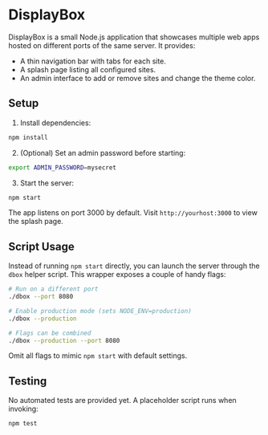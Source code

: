 # DisplayBox

DisplayBox is a small Node.js application that showcases multiple web apps hosted on different ports of the same server. It provides:

- A thin navigation bar with tabs for each site.
- A splash page listing all configured sites.
- An admin interface to add or remove sites and change the theme color.

## Setup

1. Install dependencies:

```bash
npm install
```

2. (Optional) Set an admin password before starting:

```bash
export ADMIN_PASSWORD=mysecret
```

3. Start the server:

```bash
npm start
```

The app listens on port 3000 by default. Visit `http://yourhost:3000` to view the splash page.

## Script Usage

Instead of running `npm start` directly, you can launch the server through the `dbox` helper script. This wrapper exposes a couple of handy flags:

```bash
# Run on a different port
./dbox --port 8080

# Enable production mode (sets NODE_ENV=production)
./dbox --production

# Flags can be combined
./dbox --production --port 8080
```

Omit all flags to mimic `npm start` with default settings.

## Testing

No automated tests are provided yet. A placeholder script runs when invoking:

```bash
npm test
```

